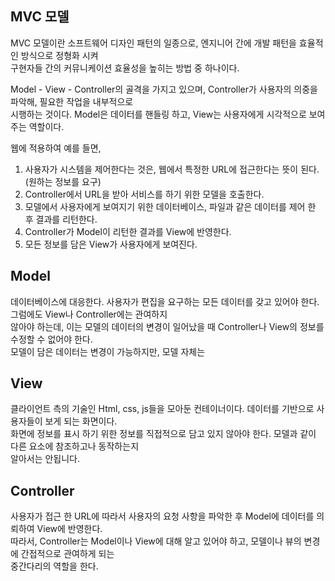 ## MVC 모델

MVC 모델이란 소프트웨어 디자인 패턴의 일종으로, 엔지니어 간에 개발 패턴을 효율적인 방식으로 정형화 시켜  
구현자들 간의 커뮤니케이션 효율성을 높히는 방법 중 하나이다.  

Model - View - Controller의 골격을 가지고 있으며, Controller가 사용자의 의중을 파악해, 필요한 작업을 내부적으로  
시행하는 것이다. Model은 데이터를 핸들링 하고, View는 사용자에게 시각적으로 보여주는 역할이다.  

웹에 적용하여 예를 들면,  

1. 사용자가 시스템을 제어한다는 것은, 웹에서 특정한 URL에 접근한다는 뜻이 된다. (원하는 정보를 요구)
2. Controller에서 URL을 받아 서비스를 하기 위한 모델을 호출한다.
3. 모델에서 사용자에게 보여지기 위한 데이터베이스, 파일과 같은 데이터를 제어 한 후 결과를 리턴한다.
4. Controller가 Model이 리턴한 결과를 View에 반영한다.
5. 모든 정보를 담은 View가 사용자에게 보여진다.

## Model
데이터베이스에 대응한다. 사용자가 편집을 요구하는 모든 데이터를 갖고 있어야 한다. 그럼에도 View나 Controller에는 관여하지  
않아야 하는데, 이는 모델의 데이터의 변경이 일어났을 때 Controller나 View의 정보를 수정할 수 없어야 한다.  
모델이 담은 데이터는 변경이 가능하지만, 모델 자체는 

## View
클라이언트 측의 기술인 Html, css, js들을 모아둔 컨테이너이다. 데이터를 기반으로 사용자들이 보게 되는 화면이다.  
화면에 정보를 표시 하기 위한 정보를 직접적으로 담고 있지 않아야 한다. 모델과 같이 다른 요소에 참조하고나 동작하는지  
알아서는 안됩니다. 

## Controller
사용자가 접근 한 URL에 따라서 사용자의 요청 사항을 파악한 후 Model에 데이터를 의뢰하여 View에 반영한다.  
따라서, Controller는 Model이나 View에 대해 알고 있어야 하고, 모델이나 뷰의 변경에 간접적으로 관여하게 되는  
중간다리의 역할을 한다.  



